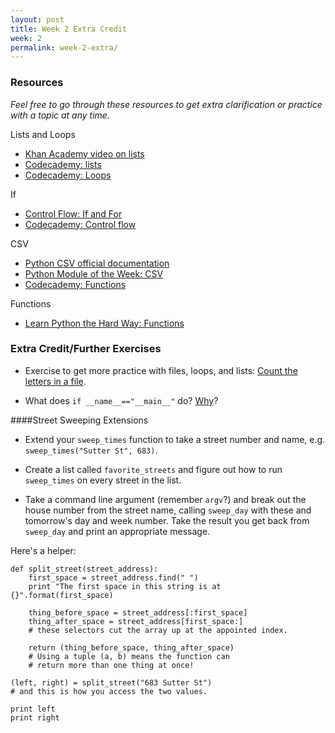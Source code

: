 ```yaml
---
layout: post
title: Week 2 Extra Credit
week: 2
permalink: week-2-extra/
---
```


### Resources

_Feel free to go through these resources to get extra clarification or practice with a topic at any time._

Lists and Loops

* [Khan Academy video on lists](https://www.youtube.com/watch?v=zEyEC34MY1A)
* [Codecademy: lists](http://www.codecademy.com/courses/python-beginner-en-pwmb1/0/1?curriculum_id=4f89dab3d788890003000096)
* [Codecademy: Loops](http://www.codecademy.com/courses/python-beginner-en-cxMGf/0/1?curriculum_id=4f89dab3d788890003000096)

If

* [Control Flow: If and For](http://www.swaroopch.com/notes/python/#control_flow)
* [Codecademy: Control flow](http://www.codecademy.com/courses/python-beginner-BxUFN/0/1?curriculum_id=4f89dab3d788890003000096)

CSV

* [Python CSV official documentation](https://docs.python.org/2/library/csv.html)
* [Python Module of the Week: CSV](http://pymotw.com/2/csv/)
* [Codecademy: Functions](http://www.codecademy.com/courses/python-beginner-c7VZg/0/1?curriculum_id=4f89dab3d788890003000096)

Functions

* [Learn Python the Hard Way: Functions](http://learnpythonthehardway.org/book/ex18.html)

### Extra Credit/Further Exercises

* Exercise to get more practice with files, loops, and lists: [Count the letters in a file](https://github.com/hackbrightacademy/Hackbright-Curriculum/tree/master/Exercise05).

* What does `if __name__=="__main__"` do? [Why](http://stackoverflow.com/a/20158605/3508332)?


####Street Sweeping Extensions

* Extend your `sweep_times` function to take a street number and name, e.g. `sweep_times("Sutter St", 683)`.

* Create a list called `favorite_streets` and figure out how to run `sweep_times` on every street in the list.

* Take a command line argument (remember `argv`?) and break out the house number from the street name, calling `sweep_day` with these and tomorrow's day and week number. Take the result you get back from `sweep_day` and print an appropriate message.

Here's a helper:

```
def split_street(street_address):
    first_space = street_address.find(" ")
    print "The first space in this string is at {}".format(first_space)

    thing_before_space = street_address[:first_space]
    thing_after_space = street_address[first_space:]
    # these selectors cut the array up at the appointed index.

    return (thing_before_space, thing_after_space)
    # Using a tuple (a, b) means the function can
    # return more than one thing at once!

(left, right) = split_street("683 Sutter St")
# and this is how you access the two values.

print left
print right
```